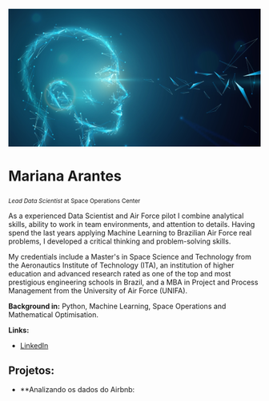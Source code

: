 <p align="C:\ANALISE DADOS">
  <img src="banner2.jpg" >
</p>

# Mariana Arantes
<sub>*Lead Data Scientist* at Space Operations Center</sub>

As a experienced Data Scientist and Air Force pilot I combine analytical skills, ability to work in team environments, and attention to details. Having spend the last years applying Machine Learning to Brazilian Air Force real problems, I developed a critical thinking and problem-solving skills.

My credentials include a Master's in Space Science and Technology from the Aeronautics Institute of Technology (ITA), an institution of higher education and advanced research rated as one of the top and most prestigious engineering schools in Brazil, and a MBA in Project and Process Management from the University of Air Force (UNIFA).

**Background in:** Python, Machine Learning, Space Operations and Mathematical Optimisation.

**Links:**
* [LinkedIn](www.linkedin.com/in/mariana-arantes-b830b7129)


## Projetos:

* **Analizando os dados do Airbnb: 
